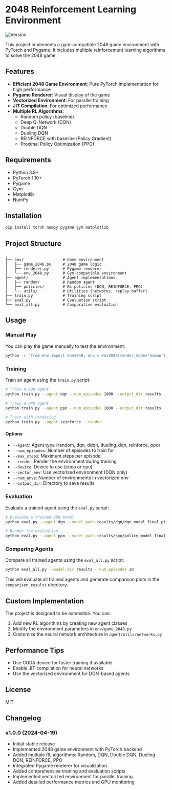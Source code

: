 # 2048 Reinforcement Learning Environment

![Version](https://img.shields.io/badge/version-1.0.0-blue.svg)

This project implements a gym-compatible 2048 game environment with PyTorch and Pygame. It includes multiple reinforcement learning algorithms to solve the 2048 game.

## Features

- **Efficient 2048 Game Environment**: Pure PyTorch implementation for high performance
- **Pygame Renderer**: Visual display of the game
- **Vectorized Environment**: For parallel training
- **JIT Compilation**: For optimized performance
- **Multiple RL Algorithms**:
  - Random policy (baseline)
  - Deep Q-Network (DQN)
  - Double DQN
  - Dueling DQN
  - REINFORCE with baseline (Policy Gradient)
  - Proximal Policy Optimization (PPO)

## Requirements

- Python 3.8+
- PyTorch 1.10+
- Pygame
- Gym
- Matplotlib
- NumPy

## Installation

```bash
pip install torch numpy pygame gym matplotlib
```

## Project Structure

```
.
├── env/                 # Game environment
│   ├── game_2048.py     # 2048 game logic
│   ├── renderer.py      # Pygame renderer
│   └── env_2048.py      # Gym-compatible environment
├── agent/               # Agent implementations
│   ├── random/          # Random agent
│   ├── policies/        # RL policies (DQN, REINFORCE, PPO)
│   └── utils/           # Utilities (networks, replay buffer)
├── train.py             # Training script
├── eval.py              # Evaluation script
└── eval_all.py          # Comparative evaluation
```

## Usage

### Manual Play

You can play the game manually to test the environment:

```bash
python -c "from env import Env2048; env = Env2048(render_mode='human'); env.manual_play()"
```

### Training

Train an agent using the `train.py` script:

```bash
# Train a DQN agent
python train.py --agent dqn --num_episodes 1000 --output_dir results

# Train a PPO agent
python train.py --agent ppo --num_episodes 1000 --output_dir results

# Train with rendering
python train.py --agent reinforce --render
```

#### Options

- `--agent`: Agent type (random, dqn, ddqn, dueling_dqn, reinforce, ppo)
- `--num_episodes`: Number of episodes to train for
- `--max_steps`: Maximum steps per episode
- `--render`: Render the environment during training
- `--device`: Device to use (cuda or cpu)
- `--vector_env`: Use vectorized environment (DQN only)
- `--num_envs`: Number of environments in vectorized env
- `--output_dir`: Directory to save results

### Evaluation

Evaluate a trained agent using the `eval.py` script:

```bash
# Evaluate a trained DQN model
python eval.py --agent dqn --model_path results/dqn/dqn_model_final.pt --num_episodes 10

# Render the evaluation
python eval.py --agent ppo --model_path results/ppo/policy_model_final.pt --render
```

### Comparing Agents

Compare all trained agents using the `eval_all.py` script:

```bash
python eval_all.py --model_dir results --num_episodes 20
```

This will evaluate all trained agents and generate comparison plots in the `comparison_results` directory.

## Custom Implementation

The project is designed to be extensible. You can:

1. Add new RL algorithms by creating new agent classes
2. Modify the environment parameters in `env/game_2048.py`
3. Customize the neural network architecture in `agent/utils/networks.py`

## Performance Tips

- Use CUDA device for faster training if available
- Enable JIT compilation for neural networks
- Use the vectorized environment for DQN-based agents

## License

MIT 

## Changelog

### v1.0.0 (2024-04-19)
- Initial stable release
- Implemented 2048 game environment with PyTorch backend
- Added multiple RL algorithms: Random, DQN, Double DQN, Dueling DQN, REINFORCE, PPO
- Integrated Pygame renderer for visualization
- Added comprehensive training and evaluation scripts
- Implemented vectorized environment for parallel training
- Added detailed performance metrics and GPU monitoring 